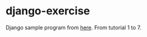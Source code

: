 # django-exercise
Django sample program from [here](https://docs.djangoproject.com/ja/1.11/intro/).
From tutorial 1 to 7.
